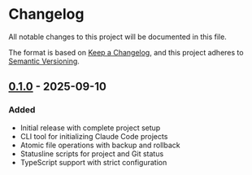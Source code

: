 # Changelog

All notable changes to this project will be documented in this file.

The format is based on [Keep a Changelog](https://keepachangelog.com/en/1.1.0/),
and this project adheres to [Semantic Versioning](https://semver.org/spec/v2.0.0.html).

## [0.1.0] - 2025-09-10

### Added

- Initial release with complete project setup
- CLI tool for initializing Claude Code projects
- Atomic file operations with backup and rollback
- Statusline scripts for project and Git status
- TypeScript support with strict configuration

[0.1.0]: https://github.com/RMNCLDYO/create-claude-statusline/releases/tag/v0.1.0
